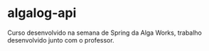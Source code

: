 # algalog-api
Curso desenvolvido na semana de Spring da Alga Works, trabalho desenvolvido junto com o professor.
